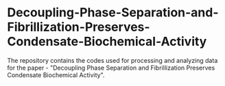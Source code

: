 # Decoupling-Phase-Separation-and-Fibrillization-Preserves-Condensate-Biochemical-Activity
The repository contains the codes used for processing and analyzing data for the paper - "Decoupling Phase Separation and Fibrillization Preserves Condensate  Biochemical Activity".
